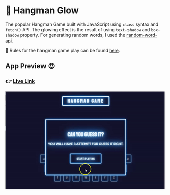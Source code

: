 # 👹 Hangman Glow

The popular Hangman Game built with JavaScript using `class` syntax and `fetch()` API. The glowing effect is the result of using `text-shadow` and `box-shadow` property.
For generating random words, I used the [random-word-api](https://random-word-api.herokuapp.com/word).

:pushpin: Rules for the hangman game play can be found [here](<https://en.wikipedia.org/wiki/Hangman_(game)>).

## App Preview 😍

### 👉 [Live Link](https://hangmanglow.netlify.app/)

![App Preview](screenshot.gif)
